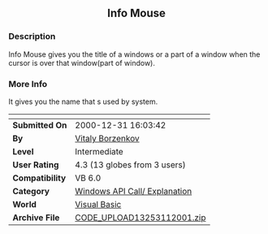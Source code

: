 ﻿<div align="center">

## Info Mouse


</div>

### Description

Info Mouse gives you the title of a windows or a part of a window when the cursor is over that window(part of window).
 
### More Info
 
It gives you the name that s used by system.


<span>             |<span>
---                |---
**Submitted On**   |2000-12-31 16:03:42
**By**             |[Vitaly Borzenkov](https://github.com/Planet-Source-Code/PSCIndex/blob/master/ByAuthor/vitaly-borzenkov.md)
**Level**          |Intermediate
**User Rating**    |4.3 (13 globes from 3 users)
**Compatibility**  |VB 6\.0
**Category**       |[Windows API Call/ Explanation](https://github.com/Planet-Source-Code/PSCIndex/blob/master/ByCategory/windows-api-call-explanation__1-39.md)
**World**          |[Visual Basic](https://github.com/Planet-Source-Code/PSCIndex/blob/master/ByWorld/visual-basic.md)
**Archive File**   |[CODE\_UPLOAD13253112001\.zip](https://github.com/Planet-Source-Code/vitaly-borzenkov-info-mouse__1-14019/archive/master.zip)








